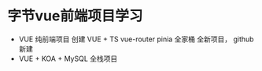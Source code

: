 # 字节vue前端项目学习

- VUE 纯前端项目
  创建 VUE + TS   vue-router pinia 全家桶
  全新项目， github 新建
- VUE + KOA + MySQL 全栈项目 